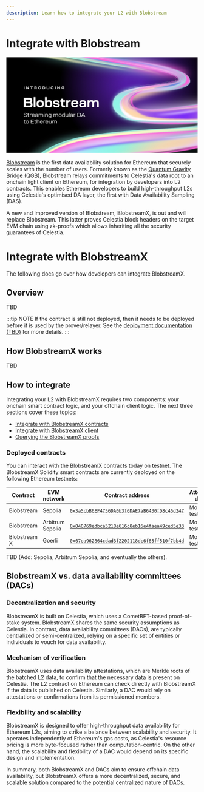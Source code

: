 ```yaml
---
description: Learn how to integrate your L2 with Blobstream
---
```


# Integrate with Blobstream

![Blobstream logo](/img/blobstream/blobstream_logo.png)

[Blobstream](https://blog.celestia.org/introducing-blobstream/)
is the first data availability solution for Ethereum that securely
scales with the number of users. Formerly known as the [Quantum Gravity Bridge (QGB)](https://blog.celestia.org/celestiums/),
Blobstream relays commitments to Celestia's data root to an onchain light client
on Ethereum, for integration by developers into L2 contracts. This enables Ethereum
developers to build high-throughput L2s using Celestia's optimised DA layer,
the first with Data Availability Sampling (DAS).

A new and improved version of Blobstream, BlobstreamX, is out and will
replace Blobstream. This latter proves Celestia block headers on the
target EVM chain using zk-proofs which allows inheriting all the security
guarantees of Celestia.

# Integrate with BlobstreamX

The following docs go over how developers can integrate BlobstreamX.

## Overview

TBD

:::tip NOTE
If the contract is still not deployed, then it needs to be
deployed before it is used by the prover/relayer. See the
[deployment documentation (TBD)]() for more details.
:::

## How BlobstreamX works

TBD

## How to integrate

Integrating your L2 with BlobstreamX requires two components: your onchain smart
contract logic, and your offchain client logic. The next three sections cover these
topics:

- [Integrate with BlobstreamX contracts](./blobstreamx-contracts.md)
- [Integrate with BlobstreamX client](./blobstreamx-offchain.md)
- [Querying the BlobstreamX proofs](./blobstreamx-proof-queries.md)

### Deployed contracts

You can interact with the BlobstreamX contracts today on testnet. The BlobstreamX Solidity
smart contracts are currently deployed on the following Ethereum testnets:

<!-- markdownlint-disable MD013 -->

| Contract     | EVM network      | Contract address                                                                                                                | Attested data |
| ------------ | ---------------- | ------------------------------------------------------------------------------------------------------------------------------- | ------------- |
| Blobstream   | Sepolia          | [`0x3a5cbB6EF4756DA0b3f6DAE7aB6430fD8c46d247`](https://sepolia.etherscan.io/address/0x3a5cbB6EF4756DA0b3f6DAE7aB6430fD8c46d247) | Mocha testnet |
| Blobstream   | Arbitrum Sepolia | [`0x040769edbca5218e616c8eb16e4faea49ced5e33`](https://sepolia.arbiscan.io/address/0x040769edbca5218e616c8eb16e4faea49ced5e33)  | Mocha testnet |
| Blobstream X | Goerli           | [`0x67ea962864cdad3f2202118dc6f65ff510f7bb4d`](https://goerli.etherscan.io/address/0x67ea962864cdad3f2202118dc6f65ff510f7bb4d)  | Mocha testnet |

TBD (Add: Sepolia, Arbitrum Sepolia, and eventually the others).

<!-- markdownlint-enable MD013 -->

## BlobstreamX vs. data availability committees (DACs)

### Decentralization and security

BlobstreamX is built on Celestia, which uses a CometBFT-based proof-of-stake
system. BlobstreamX shares the same security assumptions
as Celestia. In contrast, data availability committees (DACs), are typically
centralized or semi-centralized, relying on a specific set of entities or
individuals to vouch for data availability.

### Mechanism of verification

BlobstreamX uses data availability attestations, which are Merkle roots of
the batched L2 data, to confirm that the necessary data is present on Celestia.
The L2 contract on Ethereum can check directly with BlobstreamX if the data
is published on Celestia. Similarly, a DAC would rely on
attestations or confirmations from its permissioned members.

### Flexibility and scalability

BlobstreamX is designed to offer high-throughput data availability for Ethereum L2s,
aiming to strike a balance between scalability and security. It operates
independently of Ethereum's gas costs, as Celestia's resource pricing is more
byte-focused rather than computation-centric. On the other hand, the scalability
and flexibility of a DAC would depend on its specific design and implementation.

In summary, both BlobstreamX and DACs aim to ensure offchain data availability,
but BlobstreamX offers a more decentralized, secure, and scalable solution
compared to the potential centralized nature of DACs.
